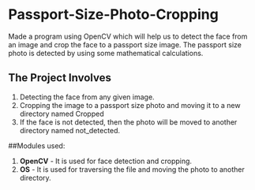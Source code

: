 # Passport-Size-Photo-Cropping
Made a program using OpenCV which will help us to detect the face from an image and crop the face to a passport size image. The passport size photo is detected by using some mathematical calculations.

## The Project Involves
1. Detecting the face from any given image.
2. Cropping the image to a passport size photo and moving it to a new directory named Cropped
3. If the face is not detected, then the photo will be moved to another directory named not_detected.

##Modules used:
1. **OpenCV** - It is used for face detection and cropping.
2. **OS** - It is used for traversing the file and moving the photo to another directory.
